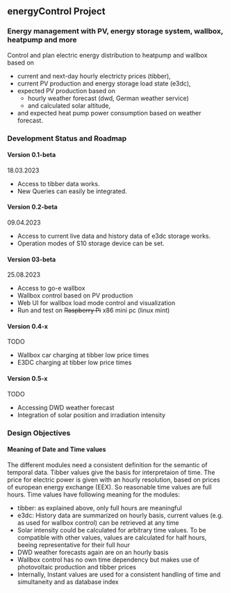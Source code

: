  ## energyControl Project
### Energy management with PV, energy storage system, wallbox, heatpump and more
Control and plan electric energy distribution to heatpump and wallbox 
based on 
- current and next-day hourly electricty prices (tibber), 
- current PV production and energy storage load state (e3dc),
- expected PV production based on
  - hourly weather forecast (dwd, German weather service) 
  - and calculated solar altitude,
- and expected heat pump power consumption based on weather forecast.
### Development Status and Roadmap
#### Version 0.1-beta
18.03.2023 
* Access to tibber data works.
* New Queries can easily be integrated.
#### Version 0.2-beta
09.04.2023
* Access to current live data and history data of e3dc storage works. 
* Operation modes of S10 storage device can be set.
#### Version 03-beta
25.08.2023
* Access to go-e wallbox
* Wallbox control based on PV production
* Web UI for wallbox load mode control and visualization
* Run and test on ~~Raspberry Pi~~ x86 mini pc (linux mint)
#### Version 0.4-x
TODO
* Wallbox car charging at tibber low price times
* E3DC charging at tibber low price times
#### Version 0.5-x
TODO
* Accessing DWD weather forecast
* Integration of solar position and irradiation intensity

### Design Objectives
#### Meaning of Date and Time values
The different modules need a consistent definition for the semantic of temporal data.
Tibber values give the basis for interpretaion of time.
The price for electric power is given with an hourly resolution, based on prices
of european energy exchange (EEX). So reasonable time values are full hours. 
Time values have following meaning for the modules:
- tibber: as explained above, only full hours are meaningful
- e3dc: History data are summarized on hourly basis, 
current values (e.g. as used for wallbox control) can be retrieved at any time
- Solar intensity could be calculated for arbitrary time values. To be compatible
with other values, values are calculated for half hours, beeing representative
for their full hour
- DWD weather forecasts again are on an hourly basis
- Wallbox control has no own time dependency but makes use of photovoltaic
production and tibber prices
- Internally, Instant values are used for a consistent handling of time and
simultaneity and as database index

